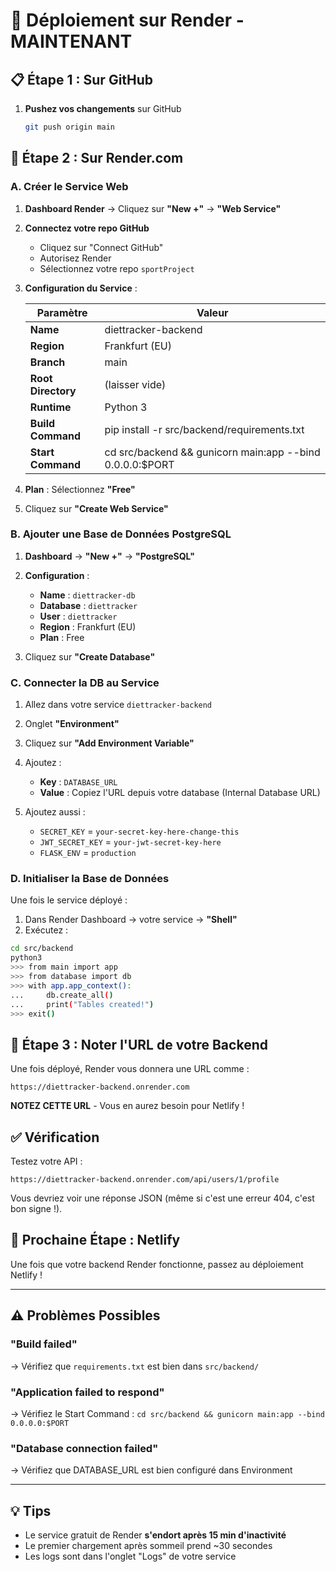 # 🚀 Déploiement sur Render - MAINTENANT

## 📋 Étape 1 : Sur GitHub
1. **Pushez vos changements** sur GitHub
   ```bash
   git push origin main
   ```

## 🔧 Étape 2 : Sur Render.com

### A. Créer le Service Web

1. **Dashboard Render** → Cliquez sur **"New +"** → **"Web Service"**

2. **Connectez votre repo GitHub**
   - Cliquez sur "Connect GitHub"
   - Autorisez Render
   - Sélectionnez votre repo `sportProject`

3. **Configuration du Service** :
   
   | Paramètre | Valeur |
   |-----------|---------|
   | **Name** | diettracker-backend |
   | **Region** | Frankfurt (EU) |
   | **Branch** | main |
   | **Root Directory** | (laisser vide) |
   | **Runtime** | Python 3 |
   | **Build Command** | pip install -r src/backend/requirements.txt |
   | **Start Command** | cd src/backend && gunicorn main:app --bind 0.0.0.0:$PORT |

4. **Plan** : Sélectionnez **"Free"**

5. Cliquez sur **"Create Web Service"**

### B. Ajouter une Base de Données PostgreSQL

1. **Dashboard** → **"New +"** → **"PostgreSQL"**

2. **Configuration** :
   - **Name** : `diettracker-db`
   - **Database** : `diettracker`
   - **User** : `diettracker`
   - **Region** : Frankfurt (EU)
   - **Plan** : Free

3. Cliquez sur **"Create Database"**

### C. Connecter la DB au Service

1. Allez dans votre service `diettracker-backend`
2. Onglet **"Environment"**
3. Cliquez sur **"Add Environment Variable"**
4. Ajoutez :
   - **Key** : `DATABASE_URL`
   - **Value** : Copiez l'URL depuis votre database (Internal Database URL)

5. Ajoutez aussi :
   - `SECRET_KEY` = `your-secret-key-here-change-this`
   - `JWT_SECRET_KEY` = `your-jwt-secret-key-here`
   - `FLASK_ENV` = `production`

### D. Initialiser la Base de Données

Une fois le service déployé :

1. Dans Render Dashboard → votre service → **"Shell"**
2. Exécutez :
```bash
cd src/backend
python3
>>> from main import app
>>> from database import db
>>> with app.app_context():
...     db.create_all()
...     print("Tables created!")
>>> exit()
```

## 📝 Étape 3 : Noter l'URL de votre Backend

Une fois déployé, Render vous donnera une URL comme :
```
https://diettracker-backend.onrender.com
```

**NOTEZ CETTE URL** - Vous en aurez besoin pour Netlify !

## ✅ Vérification

Testez votre API :
```
https://diettracker-backend.onrender.com/api/users/1/profile
```

Vous devriez voir une réponse JSON (même si c'est une erreur 404, c'est bon signe !).

## 🎯 Prochaine Étape : Netlify

Une fois que votre backend Render fonctionne, passez au déploiement Netlify !

---

## ⚠️ Problèmes Possibles

### "Build failed"
→ Vérifiez que `requirements.txt` est bien dans `src/backend/`

### "Application failed to respond"
→ Vérifiez le Start Command : `cd src/backend && gunicorn main:app --bind 0.0.0.0:$PORT`

### "Database connection failed"
→ Vérifiez que DATABASE_URL est bien configuré dans Environment

---

## 💡 Tips

- Le service gratuit de Render **s'endort après 15 min d'inactivité**
- Le premier chargement après sommeil prend ~30 secondes
- Les logs sont dans l'onglet "Logs" de votre service